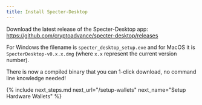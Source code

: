 ```yaml
---
title: Install Specter-Desktop
---
```



Download the latest release of the Specter-Desktop app:  
<https://github.com/cryptoadvance/specter-desktop/releases>

For Windows the filename is `specter_desktop_setup.exe` and for MacOS it is `SpecterDesktop-v0.x.x.dmg` (where `x.x` represent the current version number).

There is now a compiled binary that you can 1-click download, no command line knowledge needed!


{% include next_steps.md next_url="/setup-wallets" next_name="Setup Hardware Wallets" %}
